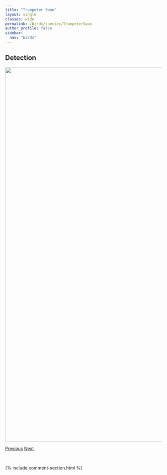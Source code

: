 ```yaml
---
title: "Trumpeter Swan"
layout: single
classes: wide
permalink: /birds/species/TrumpeterSwan
author_profile: false
sidebar:
  nav: "birds"
---
```


<h2>Detection</h2>

<a href="https://drive.google.com/uc?export=view&id=12Iu7pcLYhz1pNHvShQDdUE_JcbYwiF6Q">
<img src="https://drive.google.com/uc?export=view&id=12Iu7pcLYhz1pNHvShQDdUE_JcbYwiF6Q" height = "1200" width = "800">
</a>

<a href="/birds/species/TreeSwallow/" class="pagination--pager" title="Tree Swallow">Previous</a> <a href="/birds/species/UplandSandpiper/" class="pagination--pager" title="Upland Sandpiper">Next</a>

<p>&nbsp;</p>

{% include comment-section.html %}

